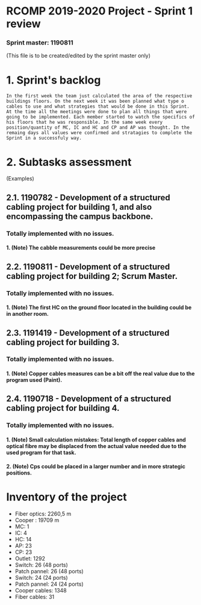 RCOMP 2019-2020 Project - Sprint 1 review=========================================### Sprint master: 1190811 ###(This file is to be created/edited by the sprint master only)# 1. Sprint's backlog #	In the first week the team just calculated the area of the respective buildings floors. On the next week it was been planned what type o cables to use and what strategies that would be done in this Sprint. At the time all the meetings were done to plan all things that were going to be implemented. Each member started to watch the specifics of his floors that he was responsible. In the same week every position/quantity of MC, IC and HC and CP and AP was thought. In the remaing days all values were confirmed and stratagies to complete the Sprint in a successfuly way.# 2. Subtasks assessment #(Examples)## 2.1. 1190782 - Development of a structured cabling project for building 1, and also encompassing the campus backbone. #### Totally implemented with no issues. ####### 1. (Note) The cabble measurements could be more precise## 2.2. 1190811 - Development of a structured cabling project for building 2; Scrum Master. #### Totally implemented with no issues. ####### 1. (Note) The first HC on the ground floor located in the building could be in another room.## 2.3. 1191419 - Development of a structured cabling project for building 3. #### Totally implemented with no issues.  ####### 1. (Note) Copper cables measures can be a bit off the real value due to the program used (Paint).## 2.4. 1190718 - Development of a structured cabling project for building 4. #### Totally implemented with no issues. ####### 1. (Note) Small calculation mistakes: Total length of copper cables and optical fibre may be displaced from the actual value needed due to the used program for that task.#### 2. (Note) Cps could be placed in a larger number and in more strategic positions.# Inventory of the project* Fiber optics: 2260,5 m* Cooper : 19709 m* MC: 1* IC: 4* HC: 14* AP: 23* CP: 23* Outlet: 1292* Switch: 26 (48 ports)* Patch pannel: 26 (48 ports)* Switch: 24 (24 ports)* Patch pannel: 24 (24 ports)* Cooper cables: 1348 * Fiber cables: 31